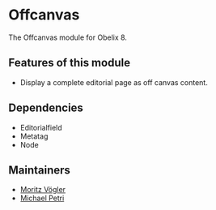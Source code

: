 Offcanvas
=========

The Offcanvas module for Obelix 8.


Features of this module
-----------

* Display a complete editorial page as off canvas content.  

Dependencies
------------

* Editorialfield
* Metatag
* Node

Maintainers
-----------

* [Moritz Vögler](mailto:mvoegler@artus.com)
* [Michael Petri](mailto:mpetri@artus.com)

